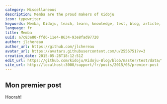 ```yaml
---
category: Miscellaneous
description: Memba are the proud makers of Kidoju
icon: typewriter
keywords: Memba, Kidoju, teach, learn, knowledge, test, blog, article, documentation, ebook, video, webinar, slide
language: fr
title: Memba
uuid: a7c83e80-ffd6-11e4-8634-93e8fad97720
author: jlchereau
author_url: https://github.com/jlchereau
avatar_url: https://avatars.githubusercontent.com/u/2556751?v=3
creation_date: 2015-05-28T18:12:51Z
edit_url: https://github.com/kidoju/Kidoju-Blog/blob/master/test/data/fr/posts/2015/premier-post.md
site_url: http://localhost:3000/support/fr/posts/2015/05/premier-post
---
```

## Mon premier post

Hoorah!